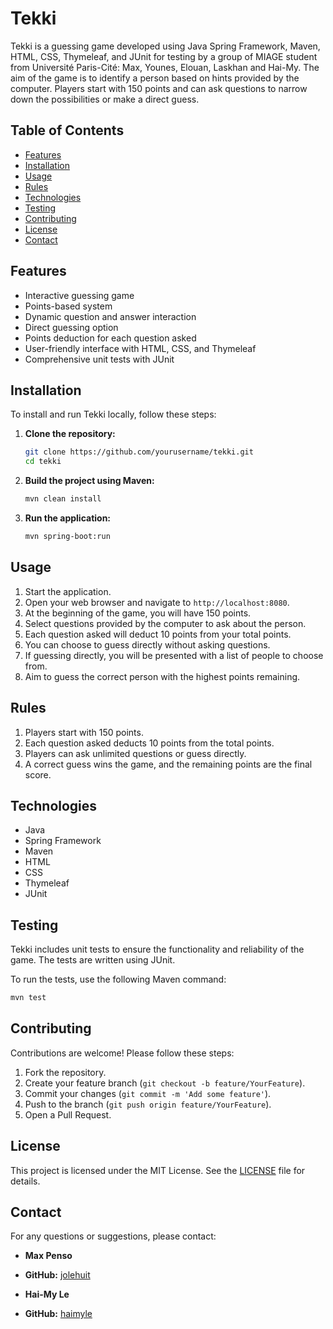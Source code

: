 # Tekki

Tekki is a guessing game developed using Java Spring Framework, Maven, HTML, CSS, Thymeleaf, and JUnit for testing by a group of MIAGE student from Université Paris-Cité: Max, Younes, Elouan, Laskhan and Hai-My. The aim of the game is to identify a person based on hints provided by the computer. Players start with 150 points and can ask questions to narrow down the possibilities or make a direct guess.

## Table of Contents

- [Features](#features)
- [Installation](#installation)
- [Usage](#usage)
- [Rules](#rules)
- [Technologies](#technologies)
- [Testing](#testing)
- [Contributing](#contributing)
- [License](#license)
- [Contact](#contact)

## Features

- Interactive guessing game
- Points-based system
- Dynamic question and answer interaction
- Direct guessing option
- Points deduction for each question asked
- User-friendly interface with HTML, CSS, and Thymeleaf
- Comprehensive unit tests with JUnit

## Installation

To install and run Tekki locally, follow these steps:

1. **Clone the repository:**
    ```sh
    git clone https://github.com/yourusername/tekki.git
    cd tekki
    ```

2. **Build the project using Maven:**
    ```sh
    mvn clean install
    ```

3. **Run the application:**
    ```sh
    mvn spring-boot:run
    ```

## Usage

1. Start the application.
2. Open your web browser and navigate to `http://localhost:8080`.
3. At the beginning of the game, you will have 150 points.
4. Select questions provided by the computer to ask about the person.
5. Each question asked will deduct 10 points from your total points.
6. You can choose to guess directly without asking questions.
7. If guessing directly, you will be presented with a list of people to choose from.
8. Aim to guess the correct person with the highest points remaining.

## Rules

1. Players start with 150 points.
2. Each question asked deducts 10 points from the total points.
3. Players can ask unlimited questions or guess directly.
4. A correct guess wins the game, and the remaining points are the final score.

## Technologies

- Java
- Spring Framework
- Maven
- HTML
- CSS
- Thymeleaf
- JUnit

## Testing

Tekki includes unit tests to ensure the functionality and reliability of the game. The tests are written using JUnit.

To run the tests, use the following Maven command:
```sh
mvn test
```

## Contributing

Contributions are welcome! Please follow these steps:

1. Fork the repository.
2. Create your feature branch (`git checkout -b feature/YourFeature`).
3. Commit your changes (`git commit -m 'Add some feature'`).
4. Push to the branch (`git push origin feature/YourFeature`).
5. Open a Pull Request.

## License

This project is licensed under the MIT License. See the [LICENSE](LICENSE) file for details.

## Contact

For any questions or suggestions, please contact:

- **Max Penso**
- **GitHub:** [jolehuit](https://github.com/jolehuit)

- **Hai-My Le**
- **GitHub:** [haimyle](https://github.com/haimyle)
